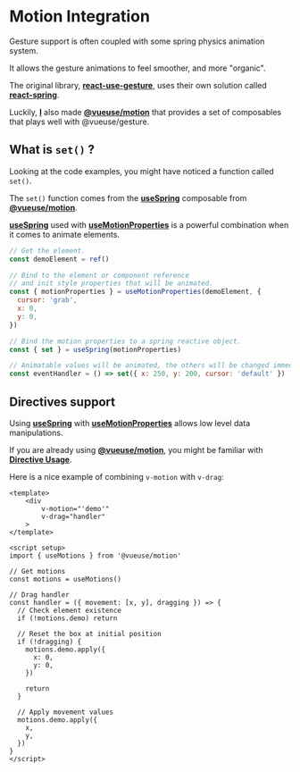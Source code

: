 # Motion Integration

Gesture support is often coupled with some spring physics animation system.

It allows the gesture animations to feel smoother, and more "organic".

The original library, [**react-use-gesture**](https://use-gesture.netlify.app/), uses their own solution called [**react-spring**](https://www.react-spring.io).

Luckily, [**I**](https://twitter.com/yaeeelglx) also made [**@vueuse/motion**](https://motion.vueuse.org) that provides a set of composables that plays well with @vueuse/gesture.

## What is `set()` ?

Looking at the code examples, you might have noticed a function called `set()`.

The `set()` function comes from the [**useSpring**](https://motion.vueuse.org/api/use-spring.html) composable from [**@vueuse/motion**](https://motion.vueuse.org).

[**useSpring**](https://motion.vueuse.org/api/use-spring.html) used with [**useMotionProperties**](https://motion.vueuse.org/api/use-motion-properties.html) is a powerful combination when it comes to animate elements.

```javascript
// Get the element.
const demoElement = ref()

// Bind to the element or component reference
// and init style properties that will be animated.
const { motionProperties } = useMotionProperties(demoElement, {
  cursor: 'grab',
  x: 0,
  y: 0,
})

// Bind the motion properties to a spring reactive object.
const { set } = useSpring(motionProperties)

// Animatable values will be animated, the others will be changed immediately.
const eventHandler = () => set({ x: 250, y: 200, cursor: 'default' })
```

## Directives support

Using [**useSpring**](https://motion.vueuse.org/api/use-spring.html) with [**useMotionProperties**](https://motion.vueuse.org/api/use-motion-properties.html) allows low level data manipulations.

If you are already using [**@vueuse/motion**](https://motion.vueuse.org), you might be familiar with [**Directive Usage**](https://motion.vueuse.org/directive-usage.html).

Here is a nice example of combining `v-motion` with `v-drag`:

```vue
<template>
    <div
        v-motion="'demo'"
        v-drag="handler"
    >
</template>

<script setup>
import { useMotions } from '@vueuse/motion'

// Get motions
const motions = useMotions()

// Drag handler
const handler = ({ movement: [x, y], dragging }) => {
  // Check element existence
  if (!motions.demo) return

  // Reset the box at initial position
  if (!dragging) {
    motions.demo.apply({
      x: 0,
      y: 0,
    })

    return
  }

  // Apply movement values
  motions.demo.apply({
    x,
    y,
  })
}
</script>
```

